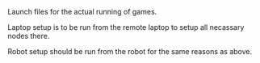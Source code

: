 Launch files for the actual running of games.

Laptop setup is to be run from the remote laptop to setup all necassary nodes there.

Robot setup should be run from the robot for the same reasons as above.
